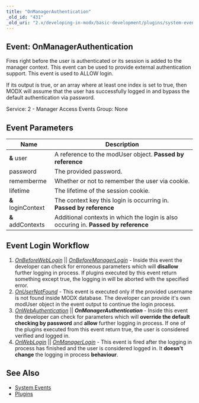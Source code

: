 ```yaml
---
title: "OnManagerAuthentication"
_old_id: "431"
_old_uri: "2.x/developing-in-modx/basic-development/plugins/system-events/onmanagerauthentication"
---
```


## Event: OnManagerAuthentication

Fires right before the user is authenticated or its session is added to the manager context. This event can be used to provide external authentication support. This event is used to ALLOW login.

If its output is true, or an array where at least one index is set to true, then MODX will assume that the user has successfully logged in and bypass the default authentication via password.

Service: 2 - Manager Access Events
Group: None

## Event Parameters

| Name               | Description                                                                         |
| ------------------ | ----------------------------------------------------------------------------------- |
| **&** user         | A reference to the modUser object. **Passed by reference**                          |
| password           | The provided password.                                                              |
| rememberme         | Whether or not to remember the user via cookie.                                     |
| lifetime           | The lifetime of the session cookie.                                                 |
| **&** loginContext | The context key this login is occurring in. **Passed by reference**                 |
| **&** addContexts  | Additional contexts in which the login is also occuring in. **Passed by reference** |

## Event Login Workflow

1. _[_OnBeforeWebLogin_](extending-modx/plugins/system-events/onbeforeweblogin)_ || _[OnBeforeManagerLogin](extending-modx/plugins/system-events/onbeforemanagerlogin)_ - Inside this event the developer can check for erroneous parameters which will **disallow** further logging in process. If plugins executed by this event return something except true, the logging in will be aborted with the specified error.
2. _[OnUserNotFound](extending-modx/plugins/system-events/onusernotfound)_ - This event is executed only if the provided username is not found inside MODX database. The developer can provide it's own modUser object in the event output to continue the login process.
3. _[OnWebAuthentication](extending-modx/plugins/system-events/onwebauthentication)_ || **_OnManagerAuthentication_** - Inside this event the developer can check for parameters which will **override the default checking by password** and **allow** further logging in process. If one of the plugins executed from this event return true, the user is considered verified and logged in.
4. _[OnWebLogin](extending-modx/plugins/system-events/onweblogin)_ || _[OnManagerLogin](extending-modx/plugins/system-events/onmanagerlogin)_ - This event is fired after the logging in process has finished and the user is considered logged in. It **doesn't change** the logging in process **behaviour**.

## See Also

- [System Events](extending-modx/plugins/system-events "System Events")
- [Plugins](extending-modx/plugins "Plugins")
